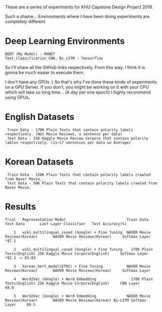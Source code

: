 These are a series of experiments for KHU Capstone Design Project 2019.

Such a shame... Environments where I have been doing experiments are completely different. 

# Deep Learning Environments
    
    BERT (My Model) : MXNET
    Text_Claasification_CNN, Bi_LSTM : Tensorflow 

So I'll share all the GitHub links respectively. From this way, I think it is gonna be much easier to execute them.

I don't have any GPUs :) So that's why I've done these kinds of experiments on a GPU Server. If you don't, you might be working on it with your CPU which will take so long time... (A day per one epoch) I highly recommend using GPUs.

# English Datasets
    
     Train Data - 170K Plain Texts that contain polarity labels respectively. (Not Movie Reivews, a sentence per data)
     Test Data - 25K Kaggle Movie Review Corpora that contain polarity lables respectively. (11~17 sentences per data on Average)

# Korean Datasets

     Train Data - 150K Plain Texts that contain polarity labels crawled from Naver Movie.
     Test Data - 50K Plain Texts that contain polarity labels crawled from Naver Movie.
 	 
 	 
# Results

 	Trial	Representation Model	                        Train Data	                                Test Data	    Last Layer Classifier	Test Accuracy(%)
        
        1   wiki_multilingual_cased (Google) + Fine Tuning	NAVER Movie Reviews(Korean)	      NAVER Movie Reviews(Korean)	  Softmax Layer	        *87.1
        
        2   wiki_multilingual_cased (Google) + Fine Tuning	  170K Plain Texts(English)	25K Kaggle Movie Corpora(English)	  Softmax Layer	    *82.1 -> 83.03	
        
        3   korean_bert_model(ETRI) + Fine Tuning	        NAVER Movie Reviews(Korean)	      NAVER Movie Reviews(Korean)	  Softmax Layer	
        
        4	Word2Vec (Google) + Word Embedding	              170K Plain Texts(English)	25K Kaggle Movie Corpora(English)	  CNN Layer	            68.0
        
        5	Word2Vec (Google) + Word Embedding	            NAVER Movie Reviews(Korean)	      NAVER Movie Reviews(Korean) Bi-LSTM Softmax Layer	    86.5
					
